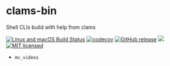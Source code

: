 # clams-bin

Shell CLIs build with help from clams

[![Linux and macOS Build Status](https://travis-ci.org/lukaspustina/clams.svg?branch=master)](https://travis-ci.org/lukaspustina/clams) [![codecov](https://codecov.io/gh/lukaspustina/clams/branch/master/graph/badge.svg)](https://codecov.io/gh/lukaspustina/clams) [![GitHub release](https://img.shields.io/github/release/lukaspustina/clams.svg)](https://github.com/lukaspustina/clams/releases) [![](https://img.shields.io/crates/v/clams.svg)](https://crates.io/crates/clams) [![MIT licensed](https://img.shields.io/badge/license-MIT-blue.svg?label=License)](./LICENSE)

* `mv_videos`

